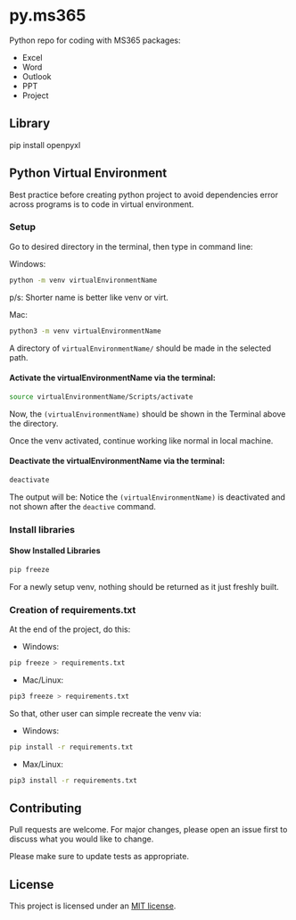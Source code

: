 # py.ms365

Python repo for coding with MS365 packages:

- Excel
- Word
- Outlook
- PPT
- Project


## Library 

pip install openpyxl

## Python Virtual Environment

Best practice before creating python project to avoid dependencies error across programs is to code in virtual environment.

### Setup

Go to desired directory in the terminal, then type in command line:

Windows:

```bash
python -m venv virtualEnvironmentName
```
p/s: Shorter name is better like venv or virt.

Mac: 

```bash
python3 -m venv virtualEnvironmentName
```
A directory of `virtualEnvironmentName/` should be made in the selected path.

#### Activate the virtualEnvironmentName via the terminal:

```bash
source virtualEnvironmentName/Scripts/activate
```

Now, the `(virtualEnvironmentName)` should be shown in the Terminal above the directory.

Once the venv activated, continue working like normal in local machine.

#### Deactivate the virtualEnvironmentName via the terminal:

```bash
deactivate
```

The output will be: Notice the `(virtualEnvironmentName)` is deactivated and not shown after the `deactive` command.


### Install libraries

#### Show Installed Libraries

```bash
pip freeze
```

For a newly setup venv, nothing should be returned as it just freshly built.

### Creation of requirements.txt

At the end of the project, do this:

- Windows:

```bash
pip freeze > requirements.txt
```

- Mac/Linux:

```bash
pip3 freeze > requirements.txt
```

So that, other user can simple recreate the venv via:

- Windows:

```bash
pip install -r requirements.txt
```

- Max/Linux:

```bash
pip3 install -r requirements.txt
```


## Contributing

Pull requests are welcome. For major changes, please open an issue first to discuss what you would like to change.

Please make sure to update tests as appropriate.

## License

This project is licensed under an [MIT license](https://github.com/pizofreude/py.ms365/blob/main/LICENSE).






